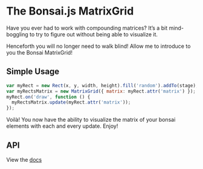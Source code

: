 # The Bonsai.js MatrixGrid

Have you ever had to work with compounding matrices? It&rsquo;s a bit
mind-boggling to try to figure out without being able to visualize it.

Henceforth you will no longer need to walk blind! Allow me to introduce
to you the Bonsai MatrixGrid!

## Simple Usage

``` javascript
var myRect = new Rect(x, y, width, height).fill('random').addTo(stage);
var myRectsMatrix = new MatrixGrid({ matrix: myRect.attr('matrix') });
myRect.on('draw', function () {
  myRectsMatrix.update(myRect.attr('matrix'));
});
```

Voilà! You now have the ability to visualize the matrix of your bonsai
elements with each and every update. Enjoy!


## API

View the [docs](docs.md)


